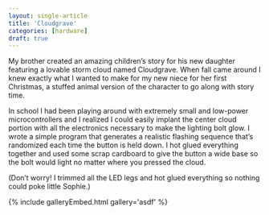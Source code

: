 ```yaml
---
layout: single-article
title: 'Cloudgrave'
categories: [hardware]
draft: true
---
```


My brother created an amazing children’s story for his new daughter featuring a lovable storm cloud named Cloudgrave. When fall came around I knew exactly what I wanted to make for my new niece for her first Christmas, a stuffed animal version of the character to go along with story time.

In school I had been playing around with extremely small and low-power microcontrollers and I realized I could easily implant the center cloud portion with all the electronics necessary to make the lighting bolt glow. I wrote a simple program that generates a realistic flashing sequence that’s randomized each time the button is held down. I hot glued everything together and used some scrap cardboard to give the button a wide base so the bolt would light no matter where you pressed the cloud.

(Don’t worry! I trimmed all the LED legs and hot glued everything so nothing could poke little Sophie.)

{% include galleryEmbed.html gallery='asdf' %}
